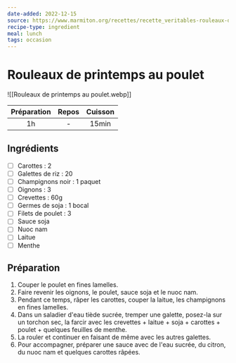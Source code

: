 ```yaml
---
date-added: 2022-12-15
source: https://www.marmiton.org/recettes/recette_veritables-rouleaux-de-printemps-au-poulet_31415.aspx
recipe-type: ingredient
meal: lunch
tags: occasion
---
```


# Rouleaux de printemps au poulet

![[Rouleaux de printemps au poulet.webp]]

| Préparation | Repos | Cuisson |
|:-----------:|:-----:|:-------:|
|     1h      |   -   |  15min  |

## Ingrédients

- [ ] Carottes : 2
- [ ] Galettes de riz : 20
- [ ] Champignons noir : 1 paquet
- [ ] Oignons : 3
- [ ] Crevettes : 60g
- [ ] Germes de soja : 1 bocal
- [ ] Filets de poulet : 3
- [ ] Sauce soja
- [ ] Nuoc nam
- [ ] Laitue
- [ ] Menthe

## Préparation

1. Couper le poulet en fines lamelles.
2. Faire revenir les oignons, le poulet, sauce soja et le nuoc nam.
3. Pendant ce temps, râper les carottes, couper la laitue, les champignons en fines lamelles.
4. Dans un saladier d'eau tiède sucrée, tremper une galette, posez-la sur un torchon sec, la farcir avec les crevettes + laitue + soja + carottes + poulet + quelques feuilles de menthe.
5. La rouler et continuer en faisant de même avec les autres galettes.
6. Pour accompagner, préparer une sauce avec de l'eau sucrée, du citron, du nuoc nam et quelques carottes râpées.
